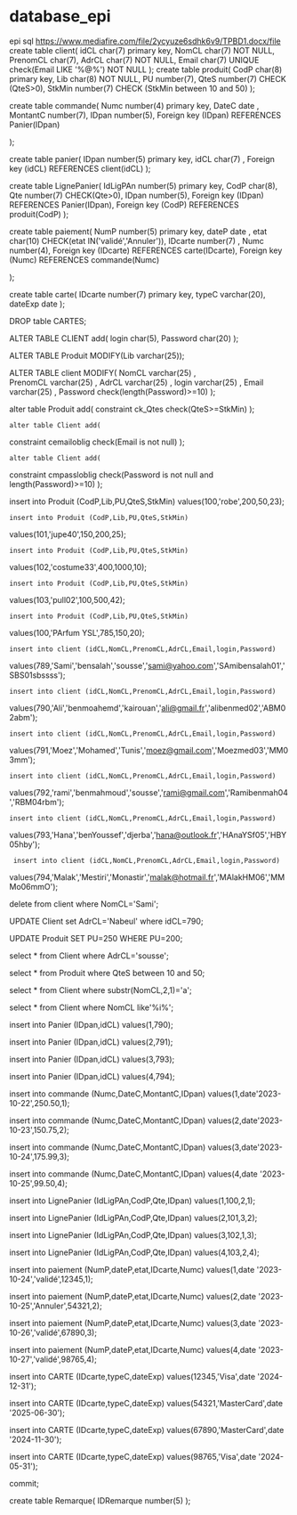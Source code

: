 # database_epi
epi sql 
https://www.mediafire.com/file/2ycyuze6sdhk6v9/TPBD1.docx/file
create table client(
idCL char(7) primary key,
NomCL char(7) NOT NULL, 
PrenomCL char(7), 
AdrCL char(7) NOT NULL, 
Email char(7) UNIQUE check(Email LIKE '%@%') NOT NULL
);
create table produit(
CodP char(8) primary key,
Lib char(8) NOT NULL, 
PU number(7),
QteS number(7) CHECK (QteS>0), 
StkMin number(7) CHECK (StkMin between 10 and 50)
);

create table commande(
Numc number(4) primary key, 
DateC date , 
MontantC number(7),
IDpan number(5),
Foreign key (IDpan)  REFERENCES Panier(IDpan)  

);

create table panier(
IDpan number(5) primary key, 
idCL char(7)  ,
Foreign key (idCL)  REFERENCES client(idCL) 
);

 create table LignePanier(
 IdLigPAn number(5) primary key, 
 CodP char(8),
 Qte number(7) CHECK(Qte>0),
 IDpan number(5),
 Foreign key (IDpan) REFERENCES Panier(IDpan),
 Foreign key (CodP) REFERENCES produit(CodP)
 ); 
 
 create table paiement(
 NumP number(5) primary key, 
 dateP date , 
 etat char(10) CHECK(etat IN('validé','Annuler')), 
 IDcarte number(7)  , 
 Numc number(4),
  Foreign key (IDcarte) REFERENCES carte(IDcarte),
   Foreign key (Numc) REFERENCES commande(Numc) 
 
 ); 
 
 create table carte(
IDcarte number(7) primary key, 
typeC varchar(20), 
dateExp date
 );
 
 DROP table CARTES; 
 
  ALTER TABLE CLIENT
  add(
  login char(5), 
  Password char(20)
  );
  
  ALTER TABLE Produit  MODIFY(Lib varchar(25));
  
  ALTER TABLE client MODIFY(
NomCL varchar(25) ,  
PrenomCL varchar(25) ,
AdrCL  varchar(25) ,
login  varchar(25) ,
Email varchar(25) ,
Password check(length(Password)>=10)
  );
  
  alter table Produit add(
  constraint ck_Qtes check(QteS>=StkMin)
  );
  
    alter table Client add(
  constraint cemailoblig check(Email is not null)
  );
  
    alter table Client add(
  constraint cmpassloblig check(Password is not null and length(Password)>=10)
  );
  
  insert into Produit (CodP,Lib,PU,QteS,StkMin)
  values(100,'robe',200,50,23);
  
    insert into Produit (CodP,Lib,PU,QteS,StkMin)
  values(101,'jupe40',150,200,25);
  
    insert into Produit (CodP,Lib,PU,QteS,StkMin)
  values(102,'costume33',400,1000,10);
  
    insert into Produit (CodP,Lib,PU,QteS,StkMin)
  values(103,'pull02',100,500,42);
  
    insert into Produit (CodP,Lib,PU,QteS,StkMin)
  values(100,'PArfum YSL',785,150,20);
  
  
    insert into client (idCL,NomCL,PrenomCL,AdrCL,Email,login,Password)
  values(789,'Sami','bensalah','sousse','sami@yahoo.com','SAmibensalah01','SBS01sbssss');
  
    insert into client (idCL,NomCL,PrenomCL,AdrCL,Email,login,Password)
  values(790,'Ali','benmoahemd','kairouan','ali@gmail.fr','alibenmed02','ABM02abm');
  
    insert into client (idCL,NomCL,PrenomCL,AdrCL,Email,login,Password)
  values(791,'Moez','Mohamed','Tunis','moez@gmail.com','Moezmed03','MM03mm');
  
    insert into client (idCL,NomCL,PrenomCL,AdrCL,Email,login,Password)
  values(792,'rami','benmahmoud','sousse','rami@gmail.com','Ramibenmah04','RBM04rbm');
  
    insert into client (idCL,NomCL,PrenomCL,AdrCL,Email,login,Password)
  values(793,'Hana','benYoussef','djerba','hana@outlook.fr','HAnaYSf05','HBY05hby');
  
     insert into client (idCL,NomCL,PrenomCL,AdrCL,Email,login,Password)
  values(794,'Malak','Mestiri','Monastir','malak@hotmail.fr','MAlakHM06','MMMo06mmO');
  
  delete from client where NomCL='Sami';
  
  UPDATE Client set AdrCL='Nabeul'
  where idCL=790;

  
  UPDATE Produit SET PU=250
  WHERE PU=200;

select * from Client 
where AdrCL='sousse';

select * from Produit 
where QteS between 10 and 50;

select * from Client 
where substr(NomCL,2,1)='a';

select * from Client 
where NomCL like'%i%';

insert into Panier (IDpan,idCL)
values(1,790);

insert into Panier (IDpan,idCL)
values(2,791);

insert into Panier (IDpan,idCL)
values(3,793);

insert into Panier (IDpan,idCL)
values(4,794);

insert into commande (Numc,DateC,MontantC,IDpan)
values(1,date'2023-10-22',250.50,1);

insert into commande (Numc,DateC,MontantC,IDpan)
values(2,date'2023-10-23',150.75,2);

insert into commande (Numc,DateC,MontantC,IDpan)
values(3,date'2023-10-24',175.99,3);

insert into commande (Numc,DateC,MontantC,IDpan)
values(4,date '2023-10-25',99.50,4);

insert into LignePanier (IdLigPAn,CodP,Qte,IDpan)
values(1,100,2,1);

insert into LignePanier (IdLigPAn,CodP,Qte,IDpan)
values(2,101,3,2);

insert into LignePanier (IdLigPAn,CodP,Qte,IDpan)
values(3,102,1,3);

insert into LignePanier (IdLigPAn,CodP,Qte,IDpan)
values(4,103,2,4);

insert into paiement (NumP,dateP,etat,IDcarte,Numc)
values(1,date '2023-10-24','validé',12345,1);

insert into paiement (NumP,dateP,etat,IDcarte,Numc)
values(2,date '2023-10-25','Annuler',54321,2);

insert into paiement (NumP,dateP,etat,IDcarte,Numc)
values(3,date '2023-10-26','validé',67890,3);

insert into paiement (NumP,dateP,etat,IDcarte,Numc)
values(4,date '2023-10-27','validé',98765,4);


insert into CARTE (IDcarte,typeC,dateExp)
values(12345,'Visa',date '2024-12-31');

insert into CARTE (IDcarte,typeC,dateExp)
values(54321,'MasterCard',date '2025-06-30');

insert into CARTE (IDcarte,typeC,dateExp)
values(67890,'MasterCard',date '2024-11-30');

insert into CARTE (IDcarte,typeC,dateExp)
values(98765,'Visa',date '2024-05-31');

commit;

create table Remarque(
IDRemarque number(5)
);



